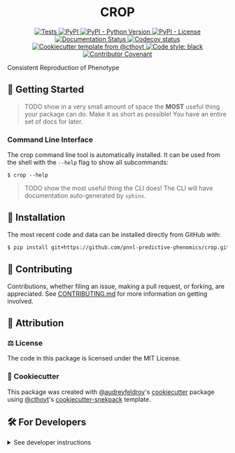 <!--
<p align="center">
  <img src="https://github.com/pnnl-predictive-phenomics/crop/raw/main/docs/source/logo.png" height="150">
</p>
-->

<h1 align="center">
  CROP
</h1>

<p align="center">
    <a href="https://github.com/pnnl-predictive-phenomics/crop/actions/workflows/tests.yml">
        <img alt="Tests" src="https://github.com/pnnl-predictive-phenomics/crop/workflows/Tests/badge.svg" />
    </a>
    <a href="https://pypi.org/project/crop">
        <img alt="PyPI" src="https://img.shields.io/pypi/v/crop" />
    </a>
    <a href="https://pypi.org/project/crop">
        <img alt="PyPI - Python Version" src="https://img.shields.io/pypi/pyversions/crop" />
    </a>
    <a href="https://github.com/pnnl-predictive-phenomics/crop/blob/main/LICENSE">
        <img alt="PyPI - License" src="https://img.shields.io/pypi/l/crop" />
    </a>
    <a href='https://crop.readthedocs.io/en/latest/?badge=latest'>
        <img src='https://readthedocs.org/projects/crop/badge/?version=latest' alt='Documentation Status' />
    </a>
    <a href="https://codecov.io/gh/pnnl-predictive-phenomics/crop/branch/main">
        <img src="https://codecov.io/gh/pnnl-predictive-phenomics/crop/branch/main/graph/badge.svg" alt="Codecov status" />
    </a>  
    <a href="https://github.com/cthoyt/cookiecutter-python-package">
        <img alt="Cookiecutter template from @cthoyt" src="https://img.shields.io/badge/Cookiecutter-snekpack-blue" /> 
    </a>
    <a href='https://github.com/psf/black'>
        <img src='https://img.shields.io/badge/code%20style-black-000000.svg' alt='Code style: black' />
    </a>
    <a href="https://github.com/pnnl-predictive-phenomics/crop/blob/main/.github/CODE_OF_CONDUCT.md">
        <img src="https://img.shields.io/badge/Contributor%20Covenant-2.1-4baaaa.svg" alt="Contributor Covenant"/>
    </a>
</p>

Consistent Reproduction of Phenotype

## 💪 Getting Started

> TODO show in a very small amount of space the **MOST** useful thing your package can do.
> Make it as short as possible! You have an entire set of docs for later.

### Command Line Interface

The crop command line tool is automatically installed. It can
be used from the shell with the `--help` flag to show all subcommands:

```shell
$ crop --help
```

> TODO show the most useful thing the CLI does! The CLI will have documentation auto-generated
> by `sphinx`.

## 🚀 Installation

<!-- Uncomment this section after your first ``tox -e finish``
The most recent release can be installed from
[PyPI](https://pypi.org/project/crop/) with:

```shell
$ pip install crop
```
-->

The most recent code and data can be installed directly from GitHub with:

```bash
$ pip install git+https://github.com/pnnl-predictive-phenomics/crop.git
```

## 👐 Contributing

Contributions, whether filing an issue, making a pull request, or forking, are appreciated. See
[CONTRIBUTING.md](https://github.com/pnnl-predictive-phenomics/crop/blob/master/.github/CONTRIBUTING.md) for more information on getting involved.

## 👋 Attribution

### ⚖️ License

The code in this package is licensed under the MIT License.

<!--
### 📖 Citation

Citation goes here!
-->

<!--
### 🎁 Support

This project has been supported by the following organizations (in alphabetical order):

- [Harvard Program in Therapeutic Science - Laboratory of Systems Pharmacology](https://hits.harvard.edu/the-program/laboratory-of-systems-pharmacology/)

-->

<!--
### 💰 Funding

This project has been supported by the following grants:

| Funding Body                                             | Program                                                                                                                       | Grant           |
|----------------------------------------------------------|-------------------------------------------------------------------------------------------------------------------------------|-----------------|
| DARPA                                                    | [Automating Scientific Knowledge Extraction (ASKE)](https://www.darpa.mil/program/automating-scientific-knowledge-extraction) | HR00111990009   |
-->

### 🍪 Cookiecutter

This package was created with [@audreyfeldroy](https://github.com/audreyfeldroy)'s
[cookiecutter](https://github.com/cookiecutter/cookiecutter) package using [@cthoyt](https://github.com/cthoyt)'s
[cookiecutter-snekpack](https://github.com/cthoyt/cookiecutter-snekpack) template.

## 🛠️ For Developers

<details>
  <summary>See developer instructions</summary>

The final section of the README is for if you want to get involved by making a code contribution.

### Development Installation

To install in development mode, use the following:

```bash
$ git clone git+https://github.com/pnnl-predictive-phenomics/crop.git
$ cd crop
$ pip install -e .
```

### 🥼 Testing

After cloning the repository and installing `tox` with `pip install tox`, the unit tests in the `tests/` folder can be
run reproducibly with:

```shell
$ tox
```

Additionally, these tests are automatically re-run with each commit in a [GitHub Action](https://github.com/pnnl-predictive-phenomics/crop/actions?query=workflow%3ATests).

### 📖 Building the Documentation

The documentation can be built locally using the following:

```shell
$ git clone git+https://github.com/pnnl-predictive-phenomics/crop.git
$ cd crop
$ tox -e docs
$ open docs/build/html/index.html
``` 

The documentation automatically installs the package as well as the `docs`
extra specified in the [`setup.cfg`](setup.cfg). `sphinx` plugins
like `texext` can be added there. Additionally, they need to be added to the
`extensions` list in [`docs/source/conf.py`](docs/source/conf.py).

### 📦 Making a Release

After installing the package in development mode and installing
`tox` with `pip install tox`, the commands for making a new release are contained within the `finish` environment
in `tox.ini`. Run the following from the shell:

```shell
$ tox -e finish
```

This script does the following:

1. Uses [Bump2Version](https://github.com/c4urself/bump2version) to switch the version number in the `setup.cfg`,
   `src/crop/version.py`, and [`docs/source/conf.py`](docs/source/conf.py) to not have the `-dev` suffix
2. Packages the code in both a tar archive and a wheel using [`build`](https://github.com/pypa/build)
3. Uploads to PyPI using [`twine`](https://github.com/pypa/twine). Be sure to have a `.pypirc` file configured to avoid the need for manual input at this
   step
4. Push to GitHub. You'll need to make a release going with the commit where the version was bumped.
5. Bump the version to the next patch. If you made big changes and want to bump the version by minor, you can
   use `tox -e bumpversion -- minor` after.
</details>
